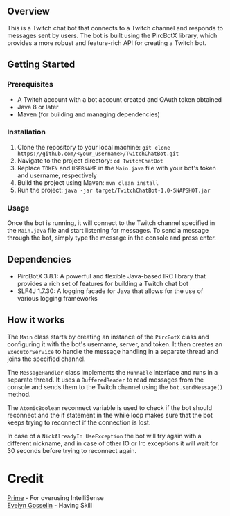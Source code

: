 

## Overview

This is a Twitch chat bot that connects to a Twitch channel and responds to messages sent by users. The bot is built using the PircBotX library, which provides a more robust and feature-rich API for creating a Twitch bot.

## Getting Started

### Prerequisites

- A Twitch account with a bot account created and OAuth token obtained
- Java 8 or later
- Maven (for building and managing dependencies)

### Installation

1. Clone the repository to your local machine: `git clone https://github.com/<your_username>/TwitchChatBot.git`
2. Navigate to the project directory: `cd TwitchChatBot`
3. Replace `TOKEN` and `USERNAME` in the `Main.java` file with your bot's token and username, respectively
4. Build the project using Maven: `mvn clean install`
5. Run the project: `java -jar target/TwitchChatBot-1.0-SNAPSHOT.jar`

### Usage

Once the bot is running, it will connect to the Twitch channel specified in the `Main.java` file and start listening for messages. To send a message through the bot, simply type the message in the console and press enter.

## Dependencies

- PircBotX 3.8.1: A powerful and flexible Java-based IRC library that provides a rich set of features for building a Twitch chat bot
- SLF4J 1.7.30: A logging facade for Java that allows for the use of various logging frameworks

## How it works

The `Main` class starts by creating an instance of the `PircBotX` class and configuring it with the bot's username, server, and token. It then creates an `ExecutorService` to handle the message handling in a separate thread and joins the specified channel.

The `MessageHandler` class implements the `Runnable` interface and runs in a separate thread. It uses a `BufferedReader` to read messages from the console and sends them to the Twitch channel using the `bot.sendMessage()` method.

The `AtomicBoolean` reconnect variable is used to check if the bot should reconnect and the if statement in the while loop makes sure that the bot keeps trying to reconnect if the connection is lost.

In case of a `NickAlreadyIn UseException` the bot will try again with a different nickname, and in case of other IO or Irc exceptions it will wait for 30 seconds before trying to reconnect again.

# Credit
[Prime](https://github.com/PrimeTDMomega/) - For overusing IntelliSense
<br>
[Evelyn Gosselin](https://github.com/evelyn-gosselin) - Having Skill

